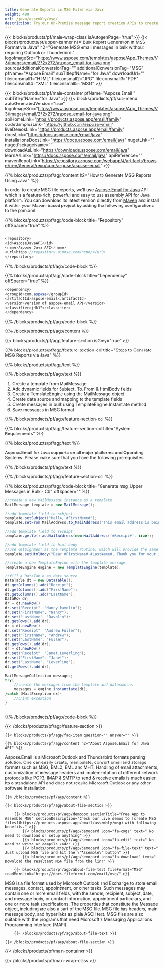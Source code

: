 ```yaml
---
title: Generate Reports in MSG Files via Java 
weight: 480
url: /java/assembly/msg/ 
description: Try our On-Premise message report creation APIs to create MSG format reports on Java Runtime Environment for JSP/JSF Application and Desktop Applications.
---
```


{{< blocks/products/pf/main-wrap-class isAutogenPage="true">}}
{{< blocks/products/pf/upper-banner h1="Bulk Report Generation in MSG Format via Java" h2="Generate MSG email messages in bulk without requiring Outlook or Thunderbird." logoImageSrc="https://www.aspose.com/templates/aspose/App_Themes/V3/images/email/272x272/aspose_email-for-java.png" sourceAdditionalConversionTag="" additionalConversionTag="MSG" pfName="Aspose.Email" subTitlepfName="for Java" downloadUrl="" fileiconsmall1="HTML" fileiconsmall2="JPG" fileiconsmall3="PDF" fileiconsmall4="XML" fileiconsmall5="MSG" >}}

{{< blocks/products/pf/main-container pfName="Aspose.Email " subTitlepfName="for Java" >}}
{{< blocks/products/pf/sub-menu autoGeneratedVersion="true" logoImageSrc="https://www.aspose.com/templates/aspose/App_Themes/V3/images/email/272x272/aspose_email-for-java.png" apiHomeLink="https://products.aspose.app/email/family" codeSamplesLink="https://github.com/aspose-email" liveDemosLink="https://products.aspose.app/email/family" docsLink="https://docs.aspose.com/email/java" installationsDocsLink="https://docs.aspose.com/email/java" nugetLink="" nugetPackageName="" downloadAsLink="https://downloads.aspose.com/email/java" learnAsLink="https://docs.aspose.com/email/java" apiReference="" mavenRepoLink="https://repository.aspose.com/webapp/#/artifacts/browse/tree/General/repo/com/aspose/aspose-email" >}}

{{% blocks/products/pf/agp/content h2="How to Generate MSG Reports Using Java" %}}

 In order to create MSG file reports, we’ll use
 [Aspose.Email for Java](https://products.aspose.com/email/java) 
 API which is a feature-rich, powerful and easy to use assembly API for Java platform. You can download its latest version directly from
 [Maven](https://repository.aspose.com/webapp/#/artifacts/browse/tree/General/repo/com/aspose/aspose-email) 
 and install it within your Maven-based project by adding the following configurations to the pom.xml.

{{% blocks/products/pf/agp/code-block title="Repository" offSpacer="true" %}}

```cs

<repository>
<id>AsposeJavaAPI</id>
<name>Aspose Java API</name>
<url>https://repository.aspose.com/repo/</url>
</repository>

```

{{% /blocks/products/pf/agp/code-block %}}

{{% blocks/products/pf/agp/code-block title="Dependency" offSpacer="true" %}}

```cs
<dependency>
<groupId>com.aspose</groupId>
<artifactId>aspose-email</artifactId>
<version>version of aspose-email API</version>
<classifier>jdk17</classifier>
</dependency>

```

{{% /blocks/products/pf/agp/code-block %}}

{{% /blocks/products/pf/agp/content %}}

{{< blocks/products/pf/agp/feature-section isGrey="true" >}}

{{% blocks/products/pf/agp/feature-section-col title="Steps to Generate MSG Reports via Java" %}}

{{% blocks/products/pf/agp/text %}}

{{% /blocks/products/pf/agp/text %}}

1.  Create a template from MailMessage
1.  Add dynamic fields for Subject, To, From & HtmlBody fields
1.  Create a TemplateEngine using the MailMessage object
1.  Create data source and mapping to the template fields
1.  Create messages in bulk using TemplateEngine.Instantiate method
1.  Save messages in MSG format

{{% /blocks/products/pf/agp/feature-section-col %}}

{{% blocks/products/pf/agp/feature-section-col title="System Requirements" %}}

{{% blocks/products/pf/agp/text %}}

 Aspose.Email for Java supports on all major platforms and Operating Systems. Please make sure that you have the following prerequisites.

{{% /blocks/products/pf/agp/text %}}

{{% /blocks/products/pf/agp/feature-section-col %}}

{{% blocks/products/pf/agp/code-block title="Generate msg_Upper Messages in Bulk - C#" offSpacer="" %}}

```cs
//create a new MailMessage instance as a template
MailMessage template = new MailMessage();

//add template field to subject
template.setSubject("Hello, #FirstName#");
template.setFrom(MailAddress.to_MailAddress("This email address is being protected from spambots. You need JavaScript enabled to view it."));

//add template field to receipt
template.getTo().addMailAddress(new MailAddress("#Receipt#", true));

//add template field to html body 
//use GetSignment as the template routine, which will provide the same signment.
template.setHtmlBody("Dear #FirstName# #LastName#, Thank you for your interest in Aspose.Network.Have fun with it.#GetSignature()#");

//create a new TemplateEngine with the template message.
TemplateEngine engine = new TemplateEngine(template);

//fill a DataTable as data source
DataTable dt = new DataTable();
dt.getColumns().add("Receipt");
dt.getColumns().add("FirstName");
dt.getColumns().add("LastName");
DataRow dr;
dr = dt.newRow();
dr.set("Receipt", "Nancy.Davolio");
dr.set("FirstName", "Nancy");
dr.set("LastName", "Davolio");
dt.getRows().add(dr);
dr = dt.newRow();
dr.set("Receipt", "Andrew.Fuller");
dr.set("FirstName", "Andrew");
dr.set("LastName", "Fuller");
dt.getRows().add(dr);
dr = dt.newRow();
dr.set("Receipt", "Janet.Leverling");
dr.set("FirstName", "Janet");
dr.set("LastName", "Leverling");
dt.getRows().add(dr);

MailMessageCollection messages;
try{
	//create the messages from the template and datasource.
	messages = engine.instantiate(dt);
}catch (MailException ex){
	//print exception
}
    

```

{{% /blocks/products/pf/agp/code-block %}}

{{< /blocks/products/pf/agp/feature-section >}}

    {{< blocks/products/pf/agp/faq-item question="" answer="" >}}
 

<!-- aboutfile Starts -->

    {{% blocks/products/pf/agp/content h2="About Aspose.Email for Java API" %}}

 Aspose.Email is a Microsoft Outlook and Thunderbird formats parsing solution. One can easily create, manipulate, convert email and storage formats such as MSG, EMLX, EML and MHT. Handling of email attachments, customization of message headers and implementation of different network protocols like POP3, IMAP & SMTP to send & receive emails is much easier. Its a standalone API and does not require Microsoft Outlook or any other software installation. ‎



    {{% /blocks/products/pf/agp/content %}}

    {{< blocks/products/pf/agp/about-file-section >}}

        {{< blocks/products/pf/agp/demobox sectionTitle="Free App to Assemble MSG" sectionDescription="Check our live demos to [create MSG files](https://products.aspose.app/email/assembly/msg) with following benefits." >}}
            {{< blocks/products/pf/agp/democard icon="fa-cogs" text=" No need to download or setup anything" >}}
            {{< blocks/products/pf/agp/democard icon="fa-edit" text=" No need to write or compile code" >}}
            {{< blocks/products/pf/agp/democard icon="fa-file-text" text=" Just upload MSG file and hit the \"Assemble\" button" >}}
            {{< blocks/products/pf/agp/democard icon="fa-download" text=" Download the resultant MSG file from the link" >}}

        {{< blocks/products/pf/agp/about-file-text fileFormat="MSG" readMoreLink="https://docs.fileformat.com/email/msg/" >}}
MSG is a file format used by Microsoft Outlook and Exchange to store email messages, contact, appointment, or other tasks. Such messages may contain one or more email fields, with the sender, recipient, subject, date, and message body, or contact information, appointment particulars, and one or more task specifications. The properties that constitute the Message object, including are also a part of the MSG file.  MSG file has headers, main message body, and hyperlinks as plain ASCII text. MSG files are also suitable with the programs that need Microsoft's Messaging Applications Programming Interface (MAPI).

        {{< /blocks/products/pf/agp/about-file-text >}}

    {{< /blocks/products/pf/agp/about-file-section >}}

<!-- aboutfile Ends -->

{{< /blocks/products/pf/main-container >}}
    
{{< /blocks/products/pf/main-wrap-class >}}